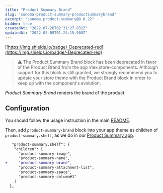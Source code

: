 ```yaml
---
title: "Product Summary Brand"
slug: "sonoma-product-summary-productsummarybrand"
excerpt: "sonoma.product-summary@0.0.22"
hidden: true
createdAt: "2022-07-26T02:31:27.832Z"
updatedAt: "2022-08-09T01:24:15.908Z"
---
```

![https://img.shields.io/badge/-Deprecated-red](https://img.shields.io/badge/-Deprecated-red)

> ⚠️ The Product Summary Brand block has been deprecated in favor of the Product Brand from the app vtex.store-components. Although support for this block is still granted, we strongly recommend you to update your store theme with the Product Brand block in order to keep up with the component's evolution.

_Product Summary Brand_ renders the brand of the product.

## Configuration

You should follow the usage instruction in the main [README](https://github.com/vtex-apps/product-summary/blob/master/README.md#usage).

Then, add `product-summary-brand` block into your app theme as children of `product-summary.shelf`, as we do in our [Product Summary app](https://github.com/vtex-apps/product-summary/blob/master/store/blocks.json).

```diff
   "product-summary.shelf": {
    "children": [
      "product-summary-image",
      "product-summary-name",
+     "product-summary-brand",
      "product-summary-attachment-list",
      "product-summary-space",
      "product-summary-column#1"
    ]
  },
```